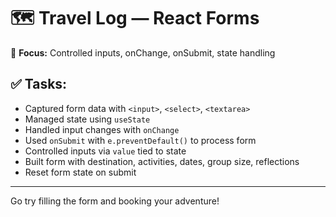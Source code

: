 # 🗺️ Travel Log — React Forms

🎯 **Focus:** Controlled inputs, onChange, onSubmit, state handling

## ✅ Tasks:

- Captured form data with `<input>`, `<select>`, `<textarea>`  
- Managed state using `useState`  
- Handled input changes with `onChange`  
- Used `onSubmit` with `e.preventDefault()` to process form  
- Controlled inputs via `value` tied to state  
- Built form with destination, activities, dates, group size, reflections  
- Reset form state on submit  

---

Go try filling the form and booking your adventure!
